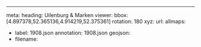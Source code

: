 ---
meta:
  heading: Uilenburg & Marken
viewer:
  bbox: [4.897378,52.365136,4.914219,52.375361]
  rotation: 180
xyz:
  url: 
allmaps:
  - label: 1908.json
      annotation: 1908.json
geojson:
 - filename: 
